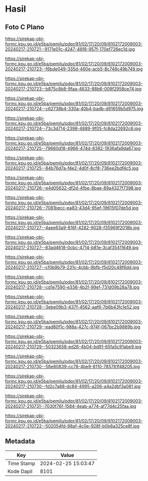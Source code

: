 # Hasil

## Foto C Plano

https://sirekap-obj-formc.kpu.go.id/e5ba/pemilu/pdpr/81/02/17/20/09/8102172009003-20240217-210721--9171e01c-4247-46f8-957f-170ef726ec1d.jpg

https://sirekap-obj-formc.kpu.go.id/e5ba/pemilu/pdpr/81/02/17/20/09/8102172009003-20240217-210723--f6bde049-335d-460e-acb5-8c748c49b749.jpg

https://sirekap-obj-formc.kpu.go.id/e5ba/pemilu/pdpr/81/02/17/20/09/8102172009003-20240217-210723--b875c8b8-9faa-4633-88b6-009f2958ce74.jpg

https://sirekap-obj-formc.kpu.go.id/e5ba/pemilu/pdpr/81/02/17/20/09/8102172009003-20240217-210724--c62738b4-330a-40b4-badb-d91659b5d975.jpg

https://sirekap-obj-formc.kpu.go.id/e5ba/pemilu/pdpr/81/02/17/20/09/8102172009003-20240217-210724--73c3d714-2398-4889-9f05-fc8da22692c6.jpg

https://sirekap-obj-formc.kpu.go.id/e5ba/pemilu/pdpr/81/02/17/20/09/8102172009003-20240217-210725--79660d18-4966-474d-8382-1936afa9da67.jpg

https://sirekap-obj-formc.kpu.go.id/e5ba/pemilu/pdpr/81/02/17/20/09/8102172009003-20240217-210725--84b76d7a-f4e2-4d0f-8cf8-736ee2bdf4c5.jpg

https://sirekap-obj-formc.kpu.go.id/e5ba/pemilu/pdpr/81/02/17/20/09/8102172009003-20240217-210726--e4d05632-df2d-4fbe-8bae-89a4327f7398.jpg

https://sirekap-obj-formc.kpu.go.id/e5ba/pemilu/pdpr/81/02/17/20/09/8102172009003-20240217-210726--7081becc-ea83-43d4-95ef-19615f07de5d.jpg

https://sirekap-obj-formc.kpu.go.id/e5ba/pemilu/pdpr/81/02/17/20/09/8102172009003-20240217-210727--4aee63a9-816f-4282-9028-f35969f2018b.jpg

https://sirekap-obj-formc.kpu.go.id/e5ba/pemilu/pdpr/81/02/17/20/09/8102172009003-20240217-210727--83ad4618-0cbc-4714-b81e-3caf35411649.jpg

https://sirekap-obj-formc.kpu.go.id/e5ba/pemilu/pdpr/81/02/17/20/09/8102172009003-20240217-210727--cf0b9b79-231c-4cbb-9bfb-f5d20c48f6dd.jpg

https://sirekap-obj-formc.kpu.go.id/e5ba/pemilu/pdpr/81/02/17/20/09/8102172009003-20240217-210728--cd1e7590-e338-4b2f-99ef-731d09b28a78.jpg

https://sirekap-obj-formc.kpu.go.id/e5ba/pemilu/pdpr/81/02/17/20/09/8102172009003-20240217-210728--3ebe09b3-437f-4562-aaf6-7b6b43fc1e52.jpg

https://sirekap-obj-formc.kpu.go.id/e5ba/pemilu/pdpr/81/02/17/20/09/8102172009003-20240217-210729--ead80f1c-988a-427c-974f-067bc2b9889b.jpg

https://sirekap-obj-formc.kpu.go.id/e5ba/pemilu/pdpr/81/02/17/20/09/8102172009003-20240217-210729--50323658-ed26-4b04-bd91-65fa5c91abe9.jpg

https://sirekap-obj-formc.kpu.go.id/e5ba/pemilu/pdpr/81/02/17/20/09/8102172009003-20240217-210730--58e80839-cc78-4be9-8110-785781f48205.jpg

https://sirekap-obj-formc.kpu.go.id/e5ba/pemilu/pdpr/81/02/17/20/09/8102172009003-20240217-210730--fd2c7a88-dc84-4995-a206-a4a2dbf3a081.jpg

https://sirekap-obj-formc.kpu.go.id/e5ba/pemilu/pdpr/81/02/17/20/09/8102172009003-20240217-210731--7030f76f-1584-4eab-a774-af77d4c25faa.jpg

https://sirekap-obj-formc.kpu.go.id/e5ba/pemilu/pdpr/81/02/17/20/09/8102172009003-20240217-210722--502054fd-98af-4c0e-928f-b0b6a325ce8f.jpg


## Metadata

| Key        | Value               |
| ---------- | ------------------- |
| Time Stamp | 2024-02-25 15:03:47 |
| Kode Dapil | 8101                |



